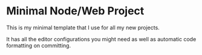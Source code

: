 # Minimal Node/Web Project

This is my minimal template that I use for all my new projects.

It has all the editor configurations you might need as well as automatic code formatting on committing.
